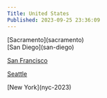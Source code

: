 ```yaml
---
Title: United States
Published: 2023-09-25 23:36:09
---
```







<div class="mw9 center ph3-ns">
  <div class="cf ph2-ns">
    <div class="fl w-100 w-25-ns pa2">
      <div markdown="1" class="pv4">[Sacramento](sacramento)</div>
    </div>
    <div class="fl w-100 w-25-ns pa2">
      <div markdown="1" class="pv4">[San Diego](san-diego)</div>
    </div>
    <div class="fl w-100 w-25-ns pa2">
      <div markdown="1" class="pv4">

[San Francisco](san-francisco)</div>
    </div>
    <div class="fl w-100 w-25-ns pa2">
      <div markdown="1" class="pv4">[Seattle](united-states/seattle)</div>
    </div>
  </div>
</div>

<div class="mw9 center ph3-ns">
  <div class="cf ph2-ns">
    <div class="fl w-100 w-25-ns pa2">
      <div markdown="1" class="pv4">[New York](nyc-2023)</div>
    </div>
    <div class="fl w-100 w-25-ns pa2">
      <div markdown="1" class="pv4"></div>
    </div>
    <div class="fl w-100 w-25-ns pa2">
      <div markdown="1" class="pv4"></div>
    </div>
    <div class="fl w-100 w-25-ns pa2">
      <div markdown="1" class="pv4"></div>
    </div>
  </div>
</div>
